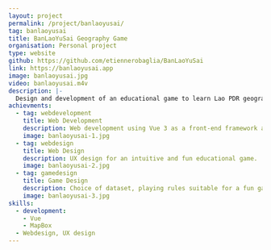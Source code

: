 ```yaml
---
layout: project
permalink: /project/banlaoyusai/
tag: banlaoyusai
title: BanLaoYuSai Geography Game
organisation: Personal project
type: website
github: https://github.com/etiennerobaglia/BanLaoYuSai
link: https://banlaoyusai.app
image: banlaoyusai.jpg
video: banlaoyusai.m4v
description: |-
  Design and development of an educational game to learn Lao PDR geography.
achievments:
  - tag: webdevelopment
    title: Web Development
    description: Web development using Vue 3 as a front-end framework and Mapbox.
    image: banlaoyusai-1.jpg
  - tag: webdesign
    title: Web Design
    description: UX design for an intuitive and fun educational game.
    image: banlaoyusai-2.jpg
  - tag: gamedesign
    title: Game Design
    description: Choice of dataset, playing rules suitable for a fun game with educational goal.
    image: banlaoyusai-3.jpg
skills:
  - development:
    - Vue
    - MapBox
  - Webdesign, UX design
---
```

